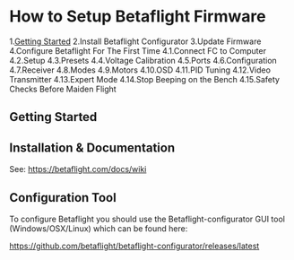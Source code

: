 # How to Setup Betaflight Firmware

1.[Getting Started](getting-started)
2.Install Betaflight Configurator
3.Update Firmware
4.Configure Betaflight For The First Time
  4.1.Connect FC to Computer
  4.2.Setup
  4.3.Presets
  4.4.Voltage Calibration
  4.5.Ports
  4.6.Configuration
  4.7.Receiver
  4.8.Modes 
  4.9.Motors
  4.10.OSD
  4.11.PID Tuning
  4.12.Video Transmitter
  4.13.Expert Mode
  4.14.Stop Beeping on the Bench
  4.15.Safety Checks Before Maiden Flight

## Getting Started

## Installation & Documentation
See: https://betaflight.com/docs/wiki

## Configuration Tool
To configure Betaflight you should use the Betaflight-configurator GUI tool (Windows/OSX/Linux) which can be found here:

https://github.com/betaflight/betaflight-configurator/releases/latest




